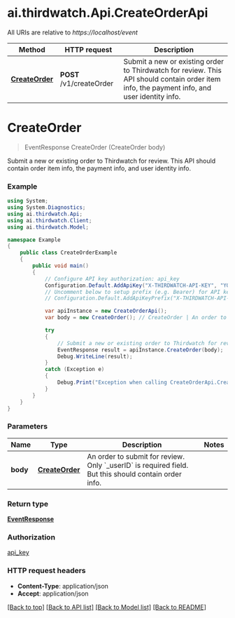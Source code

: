 # ai.thirdwatch.Api.CreateOrderApi

All URIs are relative to *https://localhost/event*

Method | HTTP request | Description
------------- | ------------- | -------------
[**CreateOrder**](CreateOrderApi.md#createorder) | **POST** /v1/createOrder | Submit a new or existing order to Thirdwatch for review. This API should contain order item info, the payment info, and user identity info.


<a name="createorder"></a>
# **CreateOrder**
> EventResponse CreateOrder (CreateOrder body)

Submit a new or existing order to Thirdwatch for review. This API should contain order item info, the payment info, and user identity info.

### Example
```csharp
using System;
using System.Diagnostics;
using ai.thirdwatch.Api;
using ai.thirdwatch.Client;
using ai.thirdwatch.Model;

namespace Example
{
    public class CreateOrderExample
    {
        public void main()
        {
            // Configure API key authorization: api_key
            Configuration.Default.AddApiKey("X-THIRDWATCH-API-KEY", "YOUR_API_KEY");
            // Uncomment below to setup prefix (e.g. Bearer) for API key, if needed
            // Configuration.Default.AddApiKeyPrefix("X-THIRDWATCH-API-KEY", "Bearer");

            var apiInstance = new CreateOrderApi();
            var body = new CreateOrder(); // CreateOrder | An order to submit for review. Only `_userID` is required field. But this should contain order info.

            try
            {
                // Submit a new or existing order to Thirdwatch for review. This API should contain order item info, the payment info, and user identity info.
                EventResponse result = apiInstance.CreateOrder(body);
                Debug.WriteLine(result);
            }
            catch (Exception e)
            {
                Debug.Print("Exception when calling CreateOrderApi.CreateOrder: " + e.Message );
            }
        }
    }
}
```

### Parameters

Name | Type | Description  | Notes
------------- | ------------- | ------------- | -------------
 **body** | [**CreateOrder**](CreateOrder.md)| An order to submit for review. Only &#x60;_userID&#x60; is required field. But this should contain order info. | 

### Return type

[**EventResponse**](EventResponse.md)

### Authorization

[api_key](../README.md#api_key)

### HTTP request headers

 - **Content-Type**: application/json
 - **Accept**: application/json

[[Back to top]](#) [[Back to API list]](../README.md#documentation-for-api-endpoints) [[Back to Model list]](../README.md#documentation-for-models) [[Back to README]](../README.md)

